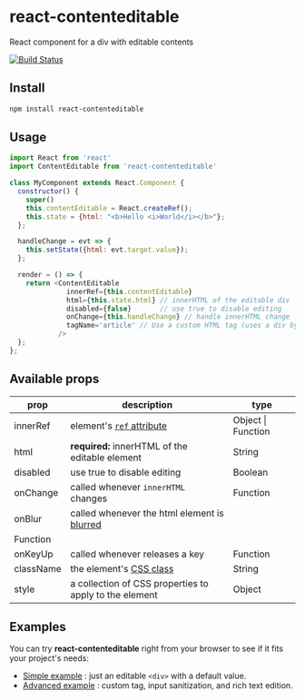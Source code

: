 react-contenteditable
=====================

React component for a div with editable contents

[![Build Status](https://travis-ci.org/lovasoa/react-contenteditable.svg?branch=master)](https://travis-ci.org/lovasoa/react-contenteditable)

## Install

```sh
npm install react-contenteditable
```

## Usage

```javascript
import React from 'react'
import ContentEditable from 'react-contenteditable'

class MyComponent extends React.Component {
  constructor() {
    super()
    this.contentEditable = React.createRef();
    this.state = {html: "<b>Hello <i>World</i></b>"};
  };

  handleChange = evt => {
    this.setState({html: evt.target.value});
  };

  render = () => {
    return <ContentEditable
              innerRef={this.contentEditable}
              html={this.state.html} // innerHTML of the editable div
              disabled={false}       // use true to disable editing
              onChange={this.handleChange} // handle innerHTML change
              tagName='article' // Use a custom HTML tag (uses a div by default)
            />
  };
};
```

## Available props
|prop|description|type|
|--|----|----|
|innerRef|element's [`ref` attribute](https://reactjs.org/docs/refs-and-the-dom.html)|Object \| Function|
|html|**required:** innerHTML of the editable element|String|
|disabled|use true to disable editing|Boolean|
|onChange|called whenever `innerHTML` changes|Function|
|onBlur|called whenever the html element is [blurred](https://developer.mozilla.org/en-US/docs/Web/Events/blur)|
Function|
|onKeyUp|called whenever releases a key|Function|
|className|the element's [CSS class](https://developer.mozilla.org/en-US/docs/Web/HTML/Global_attributes/class)|String|
|style|a collection of CSS properties to apply to the element|Object|


## Examples

You can try **react-contenteditable** right from your browser to see if it fits your project's needs:

 * [Simple example](https://codesandbox.io/s/4rlw34mnk7) : just an editable `<div>` with a default value.
 * [Advanced example](https://codesandbox.io/s/l91xvkox9l) : custom tag, input sanitization, and rich text edition.

